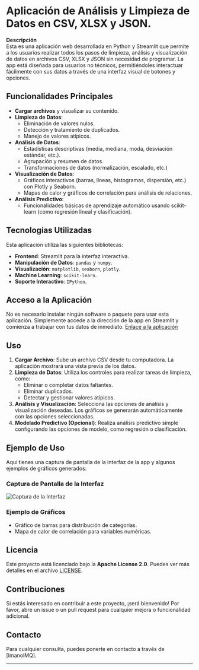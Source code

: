 # Aplicación de Análisis y Limpieza de Datos en CSV, XLSX y JSON.

**Descripción**  
Esta es una aplicación web desarrollada en Python y Streamlit que permite a los usuarios realizar todos los pasos de limpieza, análisis y visualización de datos en archivos CSV, XLSX y JSON sin necesidad de programar. La app está diseñada para usuarios no técnicos, permitiéndoles interactuar fácilmente con sus datos a través de una interfaz visual de botones y opciones.

## Funcionalidades Principales
- **Cargar archivos** y visualizar su contenido.
- **Limpieza de Datos**:
  - Eliminación de valores nulos.
  - Detección y tratamiento de duplicados.
  - Manejo de valores atípicos.
- **Análisis de Datos**:
  - Estadísticas descriptivas (media, mediana, moda, desviación estándar, etc.).
  - Agrupación y resumen de datos.
  - Transformaciones de datos (normalización, escalado, etc.)
- **Visualización de Datos**:
  - Gráficos interactivos (barras, líneas, histogramas, dispersión, etc.) con Plotly y Seaborn.
  - Mapas de calor y gráficos de correlación para análisis de relaciones.
- **Análisis Predictivo**:
  - Funcionalidades básicas de aprendizaje automático usando scikit-learn (como regresión lineal y clasificación).

## Tecnologías Utilizadas
Esta aplicación utiliza las siguientes bibliotecas:
- **Frontend**: Streamlit para la interfaz interactiva.
- **Manipulación de Datos**: `pandas` y `numpy`.
- **Visualización**: `matplotlib`, `seaborn`, `plotly`.
- **Machine Learning**: `scikit-learn`.
- **Soporte Interactivo**: `IPython`.

## Acceso a la Aplicación
No es necesario instalar ningún software o paquete para usar esta aplicación. Simplemente accede a la dirección de la app en Streamlit y comienza a trabajar con tus datos de inmediato. [Enlace a la aplicación](URL_DE_LA_APP)

## Uso
1. **Cargar Archivo**: Sube un archivo CSV desde tu computadora. La aplicación mostrará una vista previa de los datos.
2. **Limpieza de Datos**: Utiliza los controles para realizar tareas de limpieza, como:
   - Eliminar o completar datos faltantes.
   - Eliminar duplicados.
   - Detectar y gestionar valores atípicos.
3. **Análisis y Visualización**: Selecciona las opciones de análisis y visualización deseadas. Los gráficos se generarán automáticamente con las opciones seleccionadas.
4. **Modelado Predictivo (Opcional)**: Realiza análisis predictivo simple configurando las opciones de modelo, como regresión o clasificación.

## Ejemplo de Uso
Aquí tienes una captura de pantalla de la interfaz de la app y algunos ejemplos de gráficos generados:

### Captura de Pantalla de la Interfaz
![Captura de la Interfaz](ruta/a/tu/captura.png)

### Ejemplo de Gráficos
- Gráfico de barras para distribución de categorías.
- Mapa de calor de correlación para variables numéricas.

## Licencia
Este proyecto está licenciado bajo la **Apache License 2.0**. Puedes ver más detalles en el archivo [LICENSE](LICENSE).

## Contribuciones
Si estás interesado en contribuir a este proyecto, ¡será bienvenido! Por favor, abre un issue o un pull request para cualquier mejora o funcionalidad adicional.

## Contacto
Para cualquier consulta, puedes ponerte en contacto a través de [ImanolMQ].

---


